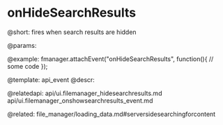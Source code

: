 onHideSearchResults
=============

@short:
	fires when search results are hidden

@params:

@example:
fmanager.attachEvent("onHideSearchResults", function(){
	// some code
});

@template:	api_event
@descr:

@relatedapi:
api/ui.filemanager_hidesearchresults.md
api/ui.filemanager_onshowsearchresults_event.md

@related:
file_manager/loading_data.md#serversidesearchingforcontent